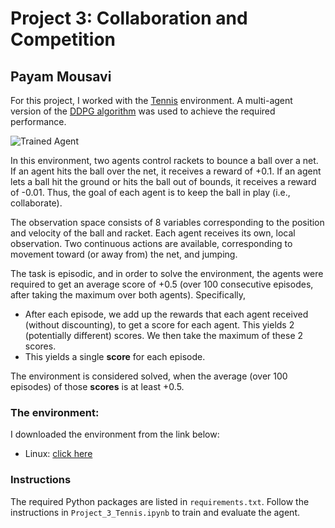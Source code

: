 [//]: # (Image References)

[image1]: https://user-images.githubusercontent.com/10624937/42135623-e770e354-7d12-11e8-998d-29fc74429ca2.gif "Trained Agent"


# Project 3: Collaboration and Competition
## Payam Mousavi


For this project, I worked with the [Tennis](https://github.com/Unity-Technologies/ml-agents/blob/master/docs/Learning-Environment-Examples.md#tennis) environment.
A multi-agent version of the [DDPG algorithm](https://spinningup.openai.com/en/latest/algorithms/ddpg.html) was used to
achieve the required performance.

![Trained Agent][image1]

In this environment, two agents control rackets to bounce a ball over a net. If an agent hits the ball over the net,
it receives a reward of +0.1.  If an agent lets a ball hit the ground or hits the ball out of bounds, it receives a 
reward of -0.01.  Thus, the goal of each agent is to keep the ball in play (i.e., collaborate).

The observation space consists of 8 variables corresponding to the position and velocity of the ball and racket.
Each agent receives its own, local observation.  Two continuous actions are available, corresponding to movement 
toward (or away from) the net, and jumping. 

The task is episodic, and in order to solve the environment, the agents were required to get an average score of +0.5 
(over 100 consecutive episodes, after taking the maximum over both agents). Specifically,

- After each episode, we add up the rewards that each agent received (without discounting), to get a score for each agent.
This yields 2 (potentially different) scores. We then take the maximum of these 2 scores.
- This yields a single **score** for each episode.

The environment is considered solved, when the average (over 100 episodes) of those **scores** is at least +0.5.

### The environment:

I downloaded the environment from the link below:

   - Linux: [click here](https://s3-us-west-1.amazonaws.com/udacity-drlnd/P3/Tennis/Tennis_Linux.zip) 

### Instructions

The required Python packages are listed in `requirements.txt`. Follow the instructions in `Project_3_Tennis.ipynb` to
train and evaluate the agent.
